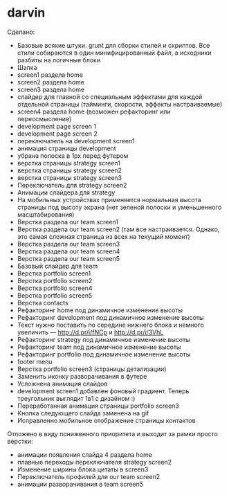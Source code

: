 darvin
======

Сделано:
- Базовые всякие штуки. grunt для сборки стилей и скриптов. Все стили собираются в один минифицированный файл, а исходники разбиты на логичные блоки
- Шапка
- screen1 раздела home
- screen2 раздела home
- screen3 раздела home
- слайдер для главной со специальным эффектами для каждой отдельной страницы (тайминги, скорости, эффекты настраиваемые)
- screen4 раздела home (возможен рефакторинг или переосмысление)
- development page screen 1
- development page screen 2
- переключатель на development screen1
- анимация страницы development
- убрана полоска в 1px перед футером
- верстка страницы strategy screen1
- верстка страницы strategy screen2
- верстка страницы strategy screen3
- Переключатель для strategy screen2
- Анимации слайдера для strategy
- На мобильных устройствах применяется нормальная высота страницы под высоту экрана (нет зеленой полоски и уменьшенного масштабирования)
- Верстка раздела our team screen1
- Верстка раздела our team screen2 (там все настраивается. Однако, это самая сложная страница из всех на текущий момент)
- Верстка раздела our team screen3
- Верстка раздела our team screen4
- Верстка раздела our team screen5
- Базовый слайдер для team
- Верстка portfolio screen1
- Верстка portfolio screen2
- Верстка portfolio screen4
- Верстка portfolio screen5
- Верстка contacts
- Рефакторинг home под динамичное изменение высоты
- Рефакторинг development под динамичное изменение высоты
- Текст нужно поставить по середине нижнего блока и немного увеличить — http://d.pr/i/fNCp и http://d.pr/i/3VhL
- Рефакторинг strategy под динамичное изменение высоты
- Рефакторинг team под динамичное изменение высоты
- Рефакторинг portfolio под динамичное изменение высоты
- footer menu
- Верстка portfolio screen3 (страницы детализации)
- Заменить иконку разворачивания в футере
- Усложнена анимация слайдов
- development screen1 добавлен фоновый градиент. Теперь треугольник выглядит 1в1 с дизайном :)
- Переработанная анимация страницы portfolio screen3
- Кнопка следующего слайда заменена на gif
- Исправленно мобильное отображение страницы контактов

Отложено в виду пониженного приоритета и выходит за рамки просто верстки:
- анимации появления слайда 4 раздела home
- плавные переходы переключателя strategy screen2
- Изменение ширины блока цитаты в screen3
- Переключатель профилей для our team screen2
- анимации разворачивания в team screen5